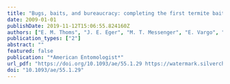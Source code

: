 ```yaml
---
title: "Bugs, baits, and bureaucracy: completing the first termite bait efficacy trials (quarterly replenishment of noviflumuron) initiated after adoption of Florida Rule, Chapter 5E-2.0311"
date: 2009-01-01
publishDate: 2019-11-12T15:06:55.824160Z
authors: ["E. M. Thoms", "J. E. Eger", "M. T. Messenger", "E. Vargo", "B. Cabrera", "C. Riegel", "S. Murphree", "J. Mauldin", "P. Scherer"]
publication_types: ["2"]
abstract: ""
featured: false
publication: "*American Entomologist*"
url_pdf: "https://doi.org/10.1093/ae/55.1.29 https://watermark.silverchair.com/ae55-0029.pdf?token=AQECAHi208BE49Ooan9kkhW_Ercy7Dm3ZL_9Cf3qfKAc485ysgAAAmowggJmBgkqhkiG9w0BBwagggJXMIICUwIBADCCAkwGCSqGSIb3DQEHATAeBglghkgBZQMEAS4wEQQMdfLpOz4VW5vCalduAgEQgIICHW53VGjQeE9mOx1e8aLxl0kSv2E358SIwzGBGIsQtqRS6JFjvyRyBeV7GpyFYZJeqKHu9DSb-Ect6ytIIhPyqh-kviG3Qh41j1HGZtB4QKPQjD5SE_B9L8aFfdPxavI9hg2-CqCLtIMOP1WBg96-3wH7OKFAs4Qc8G4_43k7l8eC4wqn09r9I_5pOdE3uPCQTBnGFpVPWCLJRu3nqip8DvyPc6xSywu7943PIhlNHyVQpsprhe-UTWAzIEwPt9mYpeu1uRvVFw2iBgvPs6tWoWzwX5SpUgVG6SWGIR9wzTwi7pMq-AIpa2PHx3Eusp0XNEKhfsh1NXH4xy8vGmaM_oaR4AuCcFOz9qunRxKYgd2O93R_lQp8QuYISPOKBAkRY7zoepLIvqB9SWrlX4uHtNRS96ZJvCgMELqKuLPPlW6bI8VgzHJj1bhppYiaA8BMtTYaMBTvgFmbjdbsUmK1RWK9ysjjb5-NfyXAPHoS87G8s4_Ky02bwa8CNR8hWpOTQOzaZCF02rEHlla-0TT8jKOC8eGpVs6jlA0LSOwBPqIppSAy0tfCEEDas-i_lpGmrQCQUEGadmlG9xw5iCU0c9dG0G40WQHNEFhzj5d7iv5Pdme7znmmSISLUKGu_y7q1Kqlw7ibxf5YsREGUnytJj6PJm5YxurrWpcqGLgBprZczf21iNxhfb7H5cXH1WYYo3P8oWc0dYYkC-y40io"
doi: "10.1093/ae/55.1.29"
---
```


